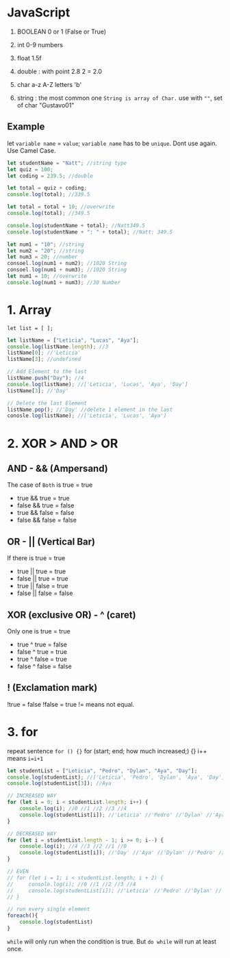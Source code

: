 # JavaScript

1. BOOLEAN
   0 or 1 (False or True)

2. int
   0-9 numbers

3. float
   1.5f

4. double : with point
   2.8
   2 = 2.0

5. char
   a-z A-Z letters
   'b'

6. string : the most common one
   `String is array of Char.`
   use with `""`, set of char
   "Gustavo01"

## Example

let `variable name` = `value`;
`variable name` has to be `unique`. Dont use again.
Use Camel Case.

```js
let studentName = "Natt"; //string type
let quiz = 100;
let coding = 239.5; //double

let total = quiz + coding;
console.log(total); //339.5

let total = total + 10; //overwrite
console.log(total); //349.5

console.log(studentName + total); //Natt349.5
console.log(studentName + ": " + total); //Natt: 349.5
```

```js
let num1 = "10"; //string
let num2 = "20"; //string
let num3 = 20; //number
consoel.log(num1 + num2); //1020 String
consoel.log(num1 + num3); //1020 String
let num1 = 10; //overwrite
console.log(num1 + num3); //30 Number
```

# 1. Array

`let list = [ ];`

```js
let listName = ["Leticia", "Lucas", "Aya"];
console.log(listName.length); //3
listName[0]; //'Leticia'
listName[3]; //undefined

// Add Element to the last
listName.push("Day"); //4
console.log(listName); //['Leticia', 'Lucas', 'Aya', 'Day']
listName[3]; //'Day'

// Delete the last Element
listName.pop(); //'Day' //delete 1 element in the last
conosle.log(listName); //['Leticia', 'Lucas', 'Aya']
```

# 2. XOR > AND > OR

## AND - && (Ampersand)

The case of `Both` is true = true

-   true && true = true
-   false && true = false
-   true && false = false
-   false && false = false

## OR - || (Vertical Bar)

If there is true = true

-   true || true = true
-   false || true = true
-   true || false = true
-   false || false = false

## XOR (exclusive OR) - ^ (caret)

Only one is true = true

-   true ^ true = false
-   false ^ true = true
-   true ^ false = true
-   false ^ false = false

## ! (Exclamation mark)

!true = false
!false = true
!= means not equal.

# 3. for

repeat sentence
`for () {}`
for (start; end; how much increased;) {}
i++ means `i=i+1`

```js
let studentList = ["Leticia", "Pedro", "Dylan", "Aya", "Day"];
console.log(studentList); //['Leticia', 'Pedro', 'Dylan', 'Aya', 'Day']
console.log(studentList[3]); //Aya

// INCREASED WAY
for (let i = 0; i < studentList.length; i++) {
    console.log(i); //0 //1 //2 //3 //4
    console.log(studentList[i]); //'Leticia' //'Pedro' //'Dylan' //'Aya' //'Day'
}

// DECREASED WAY
for (let i = studentList.length - 1; i >= 0; i--) {
    console.log(i); //4 //3 //2 //1 //0
    console.log(studentList[i]); //'Day' //'Aya' //'Dylan' //'Pedro' //'Leticia'
}

// EVEN
// for (let i = 1; i < studentList.length; i + 2) {
//     console.log(i); //0 //1 //2 //3 //4
//     console.log(studentList[i]); //'Leticia' //'Pedro' //'Dylan' //'Aya' //'Day'
// }

// run every single element
foreach(){
    console.log(studentList)
}
```

`while` will only run when the condition is true.
But `do while` will run at least once.
